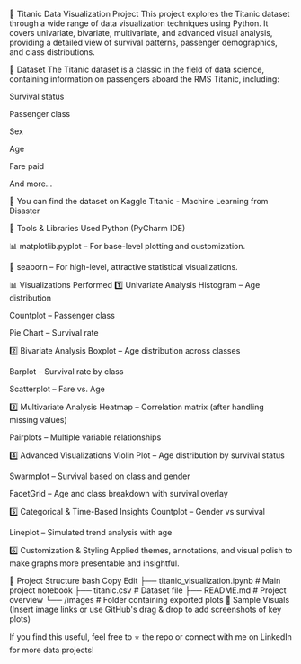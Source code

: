 🚢 Titanic Data Visualization Project
This project explores the Titanic dataset through a wide range of data visualization techniques using Python. It covers univariate, bivariate, multivariate, and advanced visual analysis, providing a detailed view of survival patterns, passenger demographics, and class distributions.

📁 Dataset
The Titanic dataset is a classic in the field of data science, containing information on passengers aboard the RMS Titanic, including:

Survival status

Passenger class

Sex

Age

Fare paid

And more...

📌 You can find the dataset on Kaggle Titanic - Machine Learning from Disaster

🔧 Tools & Libraries Used
Python (PyCharm IDE)

📊 matplotlib.pyplot – For base-level plotting and customization.

🐧 seaborn – For high-level, attractive statistical visualizations.

📊 Visualizations Performed
1️⃣ Univariate Analysis
Histogram – Age distribution

Countplot – Passenger class

Pie Chart – Survival rate

2️⃣ Bivariate Analysis
Boxplot – Age distribution across classes

Barplot – Survival rate by class

Scatterplot – Fare vs. Age

3️⃣ Multivariate Analysis
Heatmap – Correlation matrix (after handling missing values)

Pairplots – Multiple variable relationships

4️⃣ Advanced Visualizations
Violin Plot – Age distribution by survival status

Swarmplot – Survival based on class and gender

FacetGrid – Age and class breakdown with survival overlay

5️⃣ Categorical & Time-Based Insights
Countplot – Gender vs survival

Lineplot – Simulated trend analysis with age

6️⃣ Customization & Styling
Applied themes, annotations, and visual polish to make graphs more presentable and insightful.

📂 Project Structure
bash
Copy
Edit
├── titanic_visualization.ipynb   # Main project notebook
├── titanic.csv                   # Dataset file
├── README.md                     # Project overview
└── /images                       # Folder containing exported plots
📸 Sample Visuals
(Insert image links or use GitHub's drag & drop to add screenshots of key plots)


If you find this useful, feel free to ⭐️ the repo or connect with me on LinkedIn for more data projects! 
